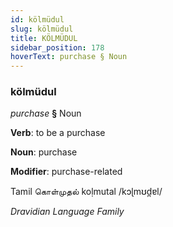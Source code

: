 ```yaml
---
id: kölmüdul
slug: kölmüdul
title: KÖLMÜDUL
sidebar_position: 178
hoverText: purchase § Noun
---
```


### kölmüdul

*purchase* **§** Noun

**Verb**: to be a purchase

**Noun**: purchase

**Modifier**: purchase-related

Tamil கொள்முதல் koḷmutal /kɔɭmʊd̪ɐl/

*Dravidian Language Family*